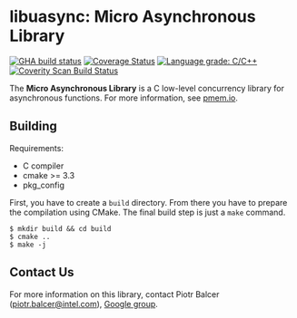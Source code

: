 # **libuasync: Micro Asynchronous Library**

[![GHA build status](https://github.com/wlemkows/libuasync/workflows/On_Pull_Request/badge.svg?branch=master)](https://github.com/wlemkows/libuasync/actions)
[![Coverage Status](https://codecov.io/github/wlemkows/libuasync/coverage.svg?branch=master)](https://codecov.io/gh/wlemkows/libuasync/branch/master)
[![Language grade: C/C++](https://img.shields.io/lgtm/grade/cpp/g/wlemkows/libuasync.svg?logo=lgtm&logoWidth=18)](https://lgtm.com/projects/g/wlemkows/libuasync/context:cpp)
[![Coverity Scan Build Status](https://scan.coverity.com/projects/24119/badge.svg)](https://scan.coverity.com/projects/wlemkows-libuasync)

The **Micro Asynchronous Library** is a C low-level concurrency library for asynchronous functions.
For more information, see [pmem.io](https://pmem.io).

## Building

Requirements:
- C compiler
- cmake >= 3.3
- pkg_config

First, you have to create a `build` directory.
From there you have to prepare the compilation using CMake.
The final build step is just a `make` command.

```shell
$ mkdir build && cd build
$ cmake ..
$ make -j
```

## Contact Us

For more information on this library, contact
Piotr Balcer (piotr.balcer@intel.com),
[Google group](https://groups.google.com/group/pmem).

